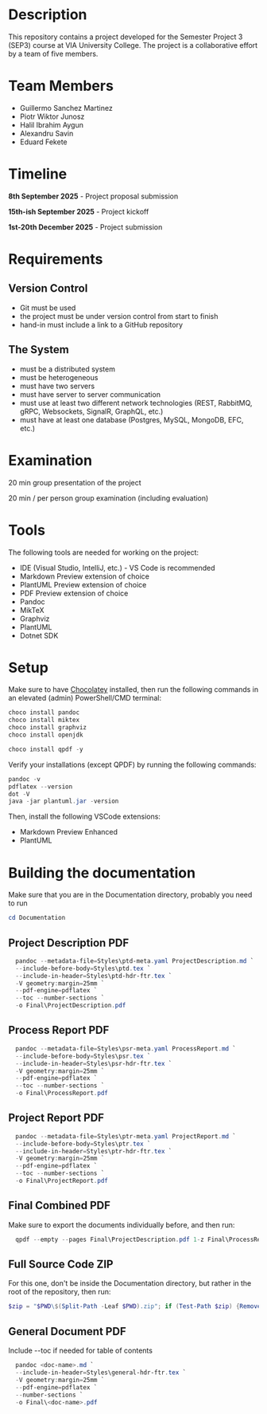 # Description

This repository contains a project developed for the Semester Project 3 (SEP3) course at VIA University College. The project is a collaborative effort by a team of five members.

# Team Members

- Guillermo Sanchez Martinez
- Piotr Wiktor Junosz
- Halil Ibrahim Aygun
- Alexandru Savin
- Eduard Fekete

# Timeline

**8th September 2025** - Project proposal submission

**15th-ish September 2025** - Project kickoff

**1st-20th December 2025** - Project submission

# Requirements

## Version Control

- Git must be used
- the project must be under version control from start to finish
- hand-in must include a link to a GitHub repository

## The System

- must be a distributed system
- must be heterogeneous
- must have two servers
- must have server to server communication
- must use at least two different network technologies (REST, RabbitMQ, gRPC, Websockets, SignalR, GraphQL, etc.)
- must have at least one database (Postgres, MySQL, MongoDB, EFC, etc.)

# Examination

20 min group presentation of the project

20 min / per person group examination (including evaluation)

# Tools

The following tools are needed for working on the project:

- IDE (Visual Studio, IntelliJ, etc.) - VS Code is recommended
- Markdown Preview extension of choice
- PlantUML Preview extension of choice
- PDF Preview extension of choice
- Pandoc
- MikTeX
- Graphviz
- PlantUML
- Dotnet SDK

# Setup

Make sure to have [Chocolatey](https://chocolatey.org/install) installed, then run the following commands in an elevated (admin) PowerShell/CMD terminal:

```powershell
choco install pandoc
choco install miktex
choco install graphviz
choco install openjdk

choco install qpdf -y
```

Verify your installations (except QPDF) by running the following commands:

```powershell
pandoc -v
pdflatex --version
dot -V
java -jar plantuml.jar -version
```

Then, install the following VSCode extensions:
- Markdown Preview Enhanced
- PlantUML

# Building the documentation

Make sure that you are in the Documentation directory, probably you need to run
```powershell
cd Documentation
```

## Project Description PDF

```powershell
  pandoc --metadata-file=Styles\ptd-meta.yaml ProjectDescription.md `
  --include-before-body=Styles\ptd.tex `
  --include-in-header=Styles\ptd-hdr-ftr.tex `
  -V geometry:margin=25mm `
  --pdf-engine=pdflatex `
  --toc --number-sections `
  -o Final\ProjectDescription.pdf
  ```

## Process Report PDF

```powershell
  pandoc --metadata-file=Styles\psr-meta.yaml ProcessReport.md `
  --include-before-body=Styles\psr.tex `
  --include-in-header=Styles\psr-hdr-ftr.tex `
  -V geometry:margin=25mm `
  --pdf-engine=pdflatex `
  --toc --number-sections `
  -o Final\ProcessReport.pdf
  ```
  
## Project Report PDF

```powershell
  pandoc --metadata-file=Styles\ptr-meta.yaml ProjectReport.md `
  --include-before-body=Styles\ptr.tex `
  --include-in-header=Styles\ptr-hdr-ftr.tex `
  -V geometry:margin=25mm `
  --pdf-engine=pdflatex `
  --toc --number-sections `
  -o Final\ProjectReport.pdf
  ```

## Final Combined PDF

Make sure to export the documents individually before, and then run:

```powershell
  qpdf --empty --pages Final\ProjectDescription.pdf 1-z Final\ProcessReport.pdf 1-z Final\ProjectReport.pdf 1-z -- Final\FinalDocument.pdf
  ```

## Full Source Code ZIP

For this one, don't be inside the Documentation directory, but rather in the root of the repository, then run:

```powershell
$zip = "$PWD\$(Split-Path -Leaf $PWD).zip"; if (Test-Path $zip) {Remove-Item $zip -Force}; Compress-Archive * -DestinationPath $zip
  ```

## General Document PDF

Include --toc if needed for table of contents

```powershell
  pandoc <doc-name>.md `
  --include-in-header=Styles\general-hdr-ftr.tex `
  -V geometry:margin=25mm `
  --pdf-engine=pdflatex `
  --number-sections `
  -o Final\<doc-name>.pdf
  ```